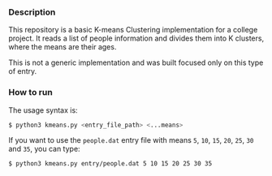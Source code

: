 ### Description

This repository is a basic K-means Clustering implementation for a college project. It reads a list of people information and divides them into K clusters, where the means are their ages.

This is not a generic implementation and was built focused only on this type of entry.

### How to run

The usage syntax is:

```sh
$ python3 kmeans.py <entry_file_path> <...means>
```

If you want to use the `people.dat` entry file with means `5`, `10`, `15`, `20`, `25`, `30` and `35`, you can type:

```sh
$ python3 kmeans.py entry/people.dat 5 10 15 20 25 30 35
```
